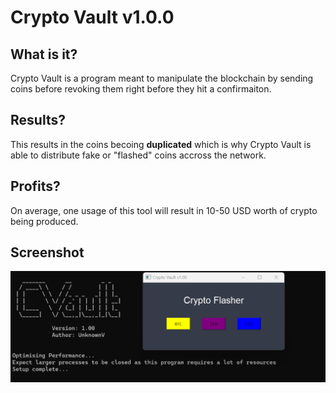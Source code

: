 # Crypto Vault v1.0.0
## What is it?
Crypto Vault is a program meant to manipulate the blockchain by sending coins before revoking them right before they hit a confirmaiton.
## Results?
This results in the coins becoing **duplicated** which is why Crypto Vault is able to distribute fake or "flashed" coins accross the network. 
## Profits?
On average, one usage of this tool will result in 10-50 USD worth of crypto being produced.
## Screenshot
![GUI of the flasher.](https://raw.githubusercontent.com/n0vacorp/Crypto-Vault/main/screenshot.png "GUI")
